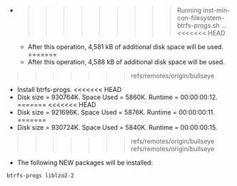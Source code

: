 * >>>>>>>>> Running inst-min-con-filesystem-btrfs-progs.sh ...
<<<<<<< HEAD
  * After this operation, 4,581 kB of additional disk space will be used.
=======
  * After this operation, 4,588 kB of additional disk space will be used.
>>>>>>> refs/remotes/origin/bullseye
  * Install btrfs-progs.
<<<<<<< HEAD
  * Disk size = 930764K. Space Used = 5860K. Runtime = 00:00:00:12.
=======
<<<<<<< HEAD
  * Disk size = 921696K. Space Used = 5876K. Runtime = 00:00:00:11.
=======
  * Disk size = 930724K. Space Used = 5840K. Runtime = 00:00:00:15.
>>>>>>> refs/remotes/origin/bullseye
>>>>>>> refs/remotes/origin/bullseye
  * The following NEW packages will be installed:
  ```bash
btrfs-progs liblzo2-2
  ```
